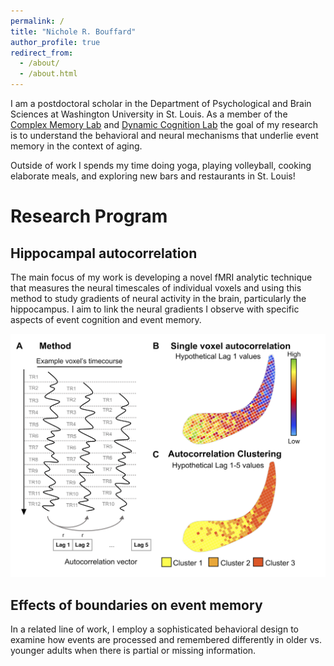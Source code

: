 ```yaml
---
permalink: /
title: "Nichole R. Bouffard"
author_profile: true
redirect_from: 
  - /about/
  - /about.html
---
```


I am a postdoctoral scholar in the Department of Psychological and Brain Sciences at Washington University in St. Louis. As a member of the [Complex Memory Lab](https://sites.wustl.edu/complexmemlab/) and [Dynamic Cognition Lab](https://dcl.wustl.edu/) the goal of my research is to understand the behavioral and neural mechanisms that underlie
event memory in the context of aging.  

Outside of work I spends my time doing yoga, playing volleyball, cooking elaborate meals, and exploring new bars and restaurants in St. Louis!

Research Program
======

Hippocampal autocorrelation
------
The main focus of my work is developing a novel fMRI analytic technique that measures the neural timescales of individual voxels and using this method to study gradients of neural activity in the brain, particularly the hippocampus. I aim to link the neural gradients I observe with specific aspects of event cognition and event memory.

![Figure from Bouffard, Golestani, et al. 2023](/images/autocorr_method.png)


Effects of boundaries on event memory
------
In a related line of work, I employ a sophisticated behavioral design to examine how events are processed and remembered differently in older vs. younger adults when there is partial or missing information.

